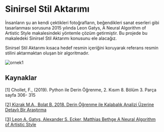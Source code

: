 # Sinirsel Stil Aktarımı


İnsanların şu an kendi çektikleri fotoğrafların, beğendikleri sanat eserleri gibi tasarlanması sorusuna 2015 yılında Leon Gatys, A Neural Algorithm of Artistic Style makalesindeki yöntemle çözüm getirmiştir. Bu projede bu makaledeki Sinirsel Stil Aktarımı konusunu ele alacağız.

Sinirsel Stil Aktarımı kısaca hedef resmin içeriğini koruyarak referans resmin stilini aktarmaktan oluşan bir algoritmadır. 

![ornek1](https://user-images.githubusercontent.com/41594106/127751715-bd7f0d6e-7660-4e80-a4c7-39da0900a084.png)



## Kaynaklar

[1] Chollet, F., (2019). Python ile Derin Öğrenme, 2. Kısım 8. Bölüm 3. Parça sayfa 306- 315 

[[2] Kizrak M.A., Bolat B. 2018. Derin Öğrenme ile Kalabalık Analizi Üzerine Detaylı Bir Araştırma](https://dergipark.org.tr/tr/download/article-file/520262)

[[3] Leon A. Gatys, Alexander S. Ecker, Matthias Bethge A Neural Algorithm of Artistic Style](https://arxiv.org/abs/1508.06576)
